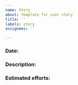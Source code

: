 ```yaml
---
name: Story
about: Template for user story
title: ''
labels: story
assignees: ''

---
```


### Date:

### Description:

### Estimated efforts:
